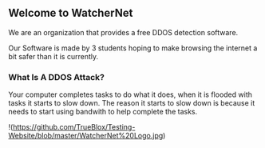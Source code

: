 ## Welcome to WatcherNet

We are an organization that provides a free DDOS detection software.

Our Software is made by 3 students hoping to make browsing the internet a bit safer than it is currently.

### What Is A DDOS Attack?

Your computer completes tasks to do what it does, when it is flooded with tasks it starts to slow down. The reason it starts to slow down is because it needs to start using bandwith to help complete the tasks.

!(https://github.com/TrueBlox/Testing-Website/blob/master/WatcherNet%20Logo.jpg)
